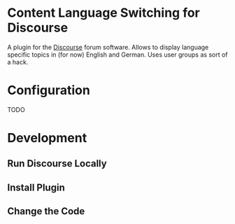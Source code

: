 # Content Language Switching for Discourse

A plugin for the [Discourse](https://www.discourse.org/) forum software. Allows to display language specific topics in (for now) English and German. Uses user groups as sort of a hack.

# Configuration

TODO

<!-- add user documentation and maybe screenshots -->

# Development

## Run Discourse Locally

## Install Plugin

## Change the Code
